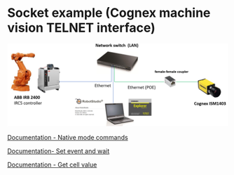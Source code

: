 # Socket example (Cognex machine vision TELNET interface)

<img src="abb_cognex_communication.png">

[Documentation - Native mode commands](https://support.cognex.com/docs/is_613/web/EN/ise/Content/Communications_Reference/NativeMode_Commands.htm?tocpath=Communication%20Reference%7CNative%20Mode%20Communications%7C_____1)

[Documentation- Set event and wait](https://support.cognex.com/docs/is_613/web/EN/ise/Content/Communications_Reference/SetEventAndWait.htm)

[Documentation - Get cell value](https://support.cognex.com/docs/is_580/web/EN/ezb/Content/Communications_Reference/GetCellValue.htm)
